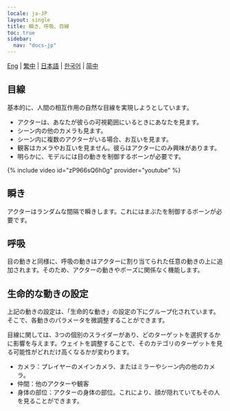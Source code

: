 ```yaml
---
locale: ja-JP
layout: single
title: 瞬き、呼吸、目線
toc: true
sidebar:
  nav: "docs-jp"
---
```

[Eng](/dancexr/features/eyecontact) | [繁中](/tw/dancexr/features/eyecontact) | [日本語](/jp/dancexr/features/eyecontact) | [한국어](/kr/dancexr/features/eyecontact) | [简中](/zh/dancexr/features/eyecontact)


## 目線
基本的に、人間の相互作用の自然な目線を実現しようとしています。
* アクターは、あなたが彼らの可視範囲にいるときにあなたを見ます。
* シーン内の他のカメラも見ます。
* シーン内に複数のアクターがいる場合、お互いを見ます。
* 観客はカメラやお互いを見ません。彼らはアクターにのみ興味があります。
* 明らかに、モデルには目の動きを制御するボーンが必要です。

{% include video id="zP966sQ6h0g" provider="youtube" %}

## 瞬き
アクターはランダムな間隔で瞬きします。これにはまぶたを制御するボーンが必要です。

## 呼吸
目の動きと同様に、呼吸の動きはアクターに割り当てられた任意の動きの上に追加されます。そのため、アクターの動きやポーズに関係なく機能します。

## 生命的な動きの設定
上記の動きの設定は、「生命的な動き」の設定の下にグループ化されています。そこで、各動きのパラメータを微調整することができます。

目線に関しては、3つの個別のスライダーがあり、どのターゲットを選択するかに影響を与えます。ウェイトを調整することで、そのカテゴリのターゲットを見る可能性がどれだけ高くなるかが変わります。
* カメラ：プレイヤーのメインカメラ、またはミラーやシーン内の他のカメラ。
* 仲間：他のアクターや観客
* 身体の部位：アクターの身体の部位。これにより、顔が隠れていてもその人を見ることができます。